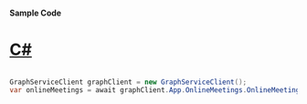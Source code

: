 #### Sample Code
# [C#](#tab/Csharp)

```C#

GraphServiceClient graphClient = new GraphServiceClient();
var onlineMeetings = await graphClient.App.OnlineMeetings.OnlineMeetings.Request().GetAsync();

```